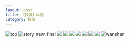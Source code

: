 ```yaml
---
layout: post
title: 【投资】风险
category: 投资
---
```

![top](http://rab41f8zg.hd-bkt.clouddn.com/img/top-220325-2.png)
![story_new_final](http://rab41f8zg.hd-bkt.clouddn.com/img/story_new_final_0322.png)
![](http://rab41f8zg.hd-bkt.clouddn.com/img/risk-0319-1.png)
![](http://rab41f8zg.hd-bkt.clouddn.com/img/risk-0319-2.png)
![](http://rab41f8zg.hd-bkt.clouddn.com/img/risk-0319-3.png)
![](http://rab41f8zg.hd-bkt.clouddn.com/img/risk-0319-4.png)
![](http://rab41f8zg.hd-bkt.clouddn.com/img/risk-0319-5.png)
![](http://rab41f8zg.hd-bkt.clouddn.com/img/risk-0319-6.png)
![](http://rab41f8zg.hd-bkt.clouddn.com/img/risk-0319-7.png)
![wanshan](http://rab41f8zg.hd-bkt.clouddn.com/img/wanshan.png)
